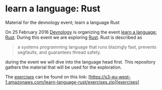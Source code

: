 # learn a language: Rust
Material for the devnology event; learn a language Rust

On 25 February 2016 [Devnology][devnology] is organizing the event [learn a language: Rust][event]. During this event we are exploring [Rust][rustlang]. Rust is described as

> a systems programming language that runs blazingly fast, prevents segfaults, and guarantees thread safety. 

during the event we will dive into the language head first. This repository gathers the material that will be used for the exploration.

The [exercises][] can be found on this link: [https://s3-eu-west-1.amazonaws.com/learn-language-rust/exercises.zip][exercises]

[devnology]: http://devnology.nl/
[event]: http://devnology.nl/events/learn-a-language-rust
[rustlang]: https://www.rust-lang.org/
[exercises]: https://s3-eu-west-1.amazonaws.com/learn-language-rust/exercises.zip
